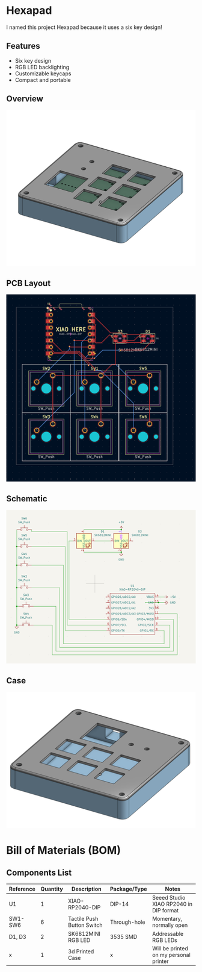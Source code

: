 # Hexapad
I named this project Hexapad because it uses a six key design!

## Features
- Six key design
- RGB LED backlighting
- Customizable keycaps
- Compact and portable

## Overview
![Overall View](assets/overall.png)

## PCB Layout
![PCB Layout](assets/pcb.png)

## Schematic
![Schematic](assets/schematic.png)

## Case
![Case](assets/case.png)

# Bill of Materials (BOM)
## Components List

| Reference | Quantity | Description | Package/Type | Notes |
|-----------|----------|-------------|--------------|-------|
| U1 | 1 | XIAO-RP2040-DIP | DIP-14 | Seeed Studio XIAO RP2040 in DIP format |
| SW1-SW6 | 6 | Tactile Push Button Switch | Through-hole | Momentary, normally open |
| D1, D3 | 2 | SK6812MINI RGB LED | 3535 SMD | Addressable RGB LEDs |
| x | 1 | 3d Printed Case | x | Will be printed on my personal printer |

